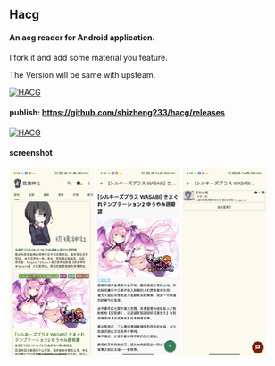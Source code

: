 ## Hacg
#### An acg reader for Android application.
I fork it and add some material you feature. 

The Version will be same with upsteam.

[![HACG](https://raw.githubusercontent.com/yueeng/hacg/master/app/src/main/res/mipmap-xxxhdpi/ic_launcher.png)](https://github.com/yueeng/hacg/releases/latest)

#### publish: https://github.com/shizheng233/hacg/releases

[![HACG](https://user-images.githubusercontent.com/4374375/33003955-f2ed932c-cdf8-11e7-961c-8a7a536e0fd5.png)](https://github.com/yueeng/hacg/releases/latest/download/app-release.apk)

#### screenshot
<div>
  <img src="sc/list.jpg" width="30%"/>
<img src="sc/content.jpg" width="30%"/>
<img src="sc/comment.jpg" width="30%"/>
</div>
